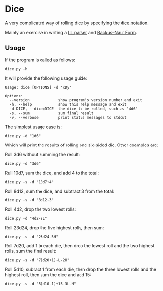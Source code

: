 # Dice

A very complicated way of rolling dice by specifying the [dice notation][dn].

[dn]: https://en.wikipedia.org/wiki/Dice_notation

Mainly an exercise in writing a [LL parser][ll] and [Backus–Naur Form][bnf].

[ll]: https://en.wikipedia.org/wiki/LL_parser
[bnf]: https://en.wikipedia.org/wiki/Backus%E2%80%93Naur_form

## Usage

If the program is called as follows:

```
dice.py -h
```

It will provide the following usage guide:

```
Usage: dice [OPTIONS] -d 'xDy'

Options:
  --version             show program's version number and exit
  -h, --help            show this help message and exit
  -d DICE, --dice=DICE  the dice to be rolled, such as '4d6'
  -s, --sum             sum final result
  -v, --verbose         print status messages to stdout
````

The simplest usage case is:

```
dice.py -d "1d6"
```

Which will print the results of rolling one six-sided die. Other examples are:

Roll 3d6 without summing the result:

```
dice.py -d "3d6"  
```

Rull 10d7, sum the dice, and add 4 to the total:

```
dice.py -s -d "10d7+4"
```

Roll 8d12, sum the dice, and subtract 3 from the total:

```
dice.py -s -d "8d12-3"
```

Roll 4d2, drop the two lowest rolls:

```
dice.py -d "4d2-2L"
```

Roll 23d24, drop the five highest rolls, then sum:

```
dice.py -s -d "23d24-5H"
```

Roll 7d20, add 1 to each die, then drop the lowest roll and the two highest
rolls, sum the final result:

```
dice.py -s -d "7(d20+1)-L-2H"
```

Roll 5d10, subract 1 from each die, then drop the three lowest rolls and the
highest roll, then sum the dice and add 15:

```
dice.py -s -d "5(d10-1)+15-3L-H"
```
